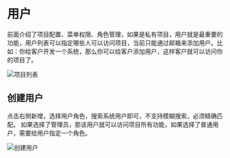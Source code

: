 # 用户

前面介绍了项目配置、菜单权限、角色管理，如果是私有项目，用户就是最重要的功能，用户列表可以指定哪些人可以访问项目，当前只能通过邮箱来添加用户。比如：你给客户开发一个系统，那么你可以给客户添加用户，这样客户就可以访问你的项目了。

![项目列表](/project/user.png)

## 创建用户

点击右侧新增，选择用户角色，搜索系统用户即可，不支持模糊搜索，必须精确匹配。 如果选择了管理员，那该用户就可以访问项目所有功能，如果选择了普通用户，需要给用户指定一个角色。

![创建用户](/project/createUser.png)
